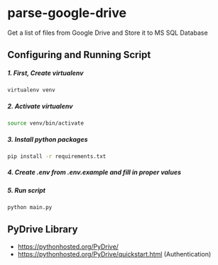 # parse-google-drive
Get a list of files from Google Drive and Store it to MS SQL Database

## Configuring and Running Script


##### 1. First, Create virtualenv

```bash
virtualenv venv
```

##### 2. Activate virtualenv

```bash
source venv/bin/activate
```

##### 3. Install python packages

```bash
pip install -r requirements.txt
```

##### 4. Create .env from .env.example and fill in proper values

##### 5. Run script
```bash
python main.py
```


## PyDrive Library

- https://pythonhosted.org/PyDrive/
- https://pythonhosted.org/PyDrive/quickstart.html (Authentication)

